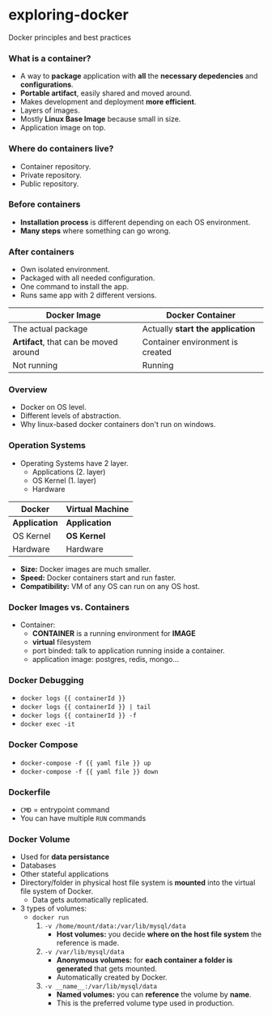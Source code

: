# exploring-docker
Docker principles and best practices

### What is a container?
- A way to __package__ application with __all__ the __necessary depedencies__ and __configurations__.
- __Portable artifact__, easily shared and moved around.
- Makes development and deployment __more efficient__.
- Layers of images.
- Mostly __Linux Base Image__ because small in size.
- Application image on top.

### Where do containers live?
- Container repository.
- Private repository.
- Public repository.

### Before containers
- __Installation process__ is different depending on each OS environment.
- __Many steps__ where something can go wrong.

### After containers
- Own isolated environment.
- Packaged with all needed configuration.
- One command to install the app.
- Runs same app with 2 different versions.

| Docker Image  | Docker Container |
| ------------- | ------------- |
| The actual package | Actually __start the application__ |
| __Artifact__, that can be moved around | Container environment is created |
| Not running | Running |


### Overview
- Docker on OS level.
- Different levels of abstraction.
- Why linux-based docker containers don't run on windows.

### Operation Systems
- Operating Systems have 2 layer.
    - Applications (2. layer)
    - OS Kernel (1. layer)
    - Hardware

| Docker | Virtual Machine |
| ------------- | ------------- |
| __Application__ | __Application__ |
| OS Kernel | __OS Kernel__ |
| Hardware | Hardware |

- __Size:__ Docker images are much smaller.
- __Speed:__ Docker containers start and run faster.
- __Compatibility:__ VM of any OS can run on any OS host.

### Docker Images vs. Containers
- Container:
    - __CONTAINER__ is a running environment for __IMAGE__
    - __virtual__ filesystem
    - port binded: talk to application running inside a container.
    - application image: postgres, redis, mongo...

### Docker Debugging
- ```docker logs {{ containerId }}```
- ```docker logs {{ containerId }} | tail```
- ```docker logs {{ containerId }} -f```
- ```docker exec -it```

### Docker Compose
- ```docker-compose -f {{ yaml file }} up```
- ```docker-compose -f {{ yaml file }} down```

### Dockerfile
- ```CMD``` = entrypoint command
- You can have multiple ```RUN``` commands

### Docker Volume
- Used for __data persistance__
- Databases
- Other stateful applications
- Directory/folder in physical host file system is __mounted__ into the virtual file system of Docker.
    - Data gets automatically replicated.
- 3 types of volumes:
    - ```docker run```
        1. ```-v /home/mount/data:/var/lib/mysql/data```
            - __Host volumes:__ you decide __where on the host file system__ the reference is made.
        2. ```-v /var/lib/mysql/data```
            - __Anonymous volumes:__ for __each container a folder is generated__ that gets mounted.
            - Automatically created by Docker.
        3. ```-v __name__:/var/lib/mysql/data```
            - __Named volumes:__ you can __reference__ the volume by __name__.
            - This is the preferred volume type used in production.
